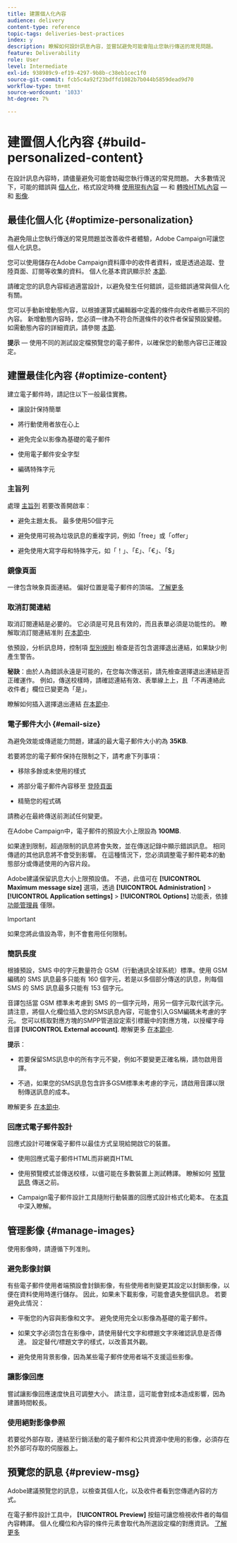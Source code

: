 ```yaml
---
title: 建置個人化內容
audience: delivery
content-type: reference
topic-tags: deliveries-best-practices
index: y
description: 瞭解如何設計訊息內容，並嘗試避免可能會阻止您執行傳送的常見問題。 
feature: Deliverability
role: User
level: Intermediate
exl-id: 938989c9-ef19-4297-9b8b-c38eb1cec1f0
source-git-commit: fcb5c4a92f23bdffd1082b7b044b5859dead9d70
workflow-type: tm+mt
source-wordcount: '1033'
ht-degree: 7%

---
```


# 建置個人化內容 {#build-personalized-content}

在設計訊息內容時，請儘量避免可能會妨礙您執行傳送的常見問題。 大多數情況下，可能的錯誤與 [個人化](../../designing/using/personalization.md)，格式設定時機 [使用現有內容](../../designing/using/using-existing-content.md)  — 和 [轉換HTML內容](../../designing/using/using-existing-content.md#converting-an-html-content)  — 和 [影像](../../designing/using/images.md).

## 最佳化個人化 {#optimize-personalization}

為避免阻止您執行傳送的常見問題並改善收件者體驗，Adobe Campaign可讓您個人化訊息。

您可以使用儲存在Adobe Campaign資料庫中的收件者資料，或是透過追蹤、登陸頁面、訂閱等收集的資料。
個人化基本資訊顯示於 [本節](../../designing/using/personalization.md).

請確定您的訊息內容經過適當設計，以避免發生任何錯誤，這些錯誤通常與個人化有關。

您可以手動新增動態內容，以根據運算式編輯器中定義的條件向收件者顯示不同的內容。 新增動態內容時，您必須一律為不符合所選條件的收件者保留預設變體。
如需動態內容的詳細資訊，請參閱 [本節](../../designing/using/personalization.md#defining-dynamic-content-in-an-email).

**提示**  — 使用不同的測試設定檔預覽您的電子郵件，以確保您的動態內容已正確設定。

## 建置最佳化內容 {#optimize-content}

建立電子郵件時，請記住以下一般最佳實務。

* 讓設計保持簡單

* 將行動使用者放在心上

* 避免完全以影像為基礎的電子郵件

* 使用電子郵件安全字型

* 編碼特殊字元

### 主旨列

處理 [主旨列](../../designing/using/subject-line.md) 若要改善開啟率：

* 避免主題太長。 最多使用50個字元

* 避免使用可視為垃圾訊息的重複字詞，例如「free」或「offer」

* 避免使用大寫字母和特殊字元，如「！」、「£」、「€」、「$」

### 鏡像頁面

一律包含映象頁面連結。 偏好位置是電子郵件的頂端。 [了解更多](../../designing/using/personalization.md#adding-a-content-block)

### 取消訂閱連結

取消訂閱連結是必要的。 它必須是可見且有效的，而且表單必須是功能性的。 瞭解取消訂閱連結准則 [在本節中](../../designing/using/personalization.md#about-targeting-dimension).

依預設，分析訊息時，控制項 [型別規則](../../sending/using/control-rules.md) 檢查是否包含選擇退出連結，如果缺少則產生警告。

**秘訣**：由於人為錯誤永遠是可能的，在您每次傳送前，請先檢查選擇退出連結是否正確運作。 例如，傳送校樣時，請確認連結有效、表單線上上，且「不再連絡此收件者」欄位已變更為「是」。

瞭解如何插入選擇退出連結 [在本節中](../../designing/using/personalization.md#adding-a-content-block).

### 電子郵件大小 {#email-size}

為避免效能或傳遞能力問題，建議的最大電子郵件大小約為 **35KB**.

若要將您的電子郵件保持在限制之下，請考慮下列事項：

* 移除多餘或未使用的樣式

* 將部分電子郵件內容移至 [登陸頁面](../../channels/using/getting-started-with-landing-pages.md)

* 精簡您的程式碼

請務必在最終傳送前測試任何變更。

在Adobe Campaign中，電子郵件的預設大小上限設為 **100MB**. <!--This limit enables to prevent any error that could indefinitely increase the size of an email, which can lead to a system crash.-->

如果達到限制，超過限制的訊息將會失敗，並在傳送記錄中顯示錯誤訊息。 相同傳遞的其他訊息將不會受到影響。 在這種情況下，您必須調整電子郵件範本的動態部分或傳遞使用的內容片段。 <!--If you need assistance, or if you have any question or request about the **[!UICONTROL Maximum message size]** option, reach out to your Adobe contact.-->

Adobe建議保留訊息大小上限預設值。 不過，此值可在 **[!UICONTROL Maximum message size]** 選項，透過 **[!UICONTROL Administration]** > **[!UICONTROL Application settings]** > **[!UICONTROL Options]** 功能表，依據 [功能管理員](../../administration/using/users-management.md#functional-administrators) 僅限。

>[!IMPORTANT]
>
>如果您將此值設為零，則不會套用任何限制。

### 簡訊長度

根據預設，SMS 中的字元數量符合 GSM（行動通訊全球系統）標準。使用 GSM 編碼的 SMS 訊息最多只能有 160 個字元，若是以多個部分傳送的訊息，則每個 SMS 的 SMS 訊息最多只能有 153 個字元。

音譯包括當 GSM 標準未考慮到 SMS 的一個字元時，用另一個字元取代該字元。請注意，將個人化欄位插入您的SMS訊息內容，可能會引入GSM編碼未考慮的字元。 您可以核取對應方塊的SMPP管道設定索引標籤中的對應方塊，以授權字母音譯 **[!UICONTROL External account]**.
瞭解更多 [在本節中](../../administration/using/configuring-sms-channel.md#sms-encoding--length-and-transliteration).

**提示**：

* 若要保留SMS訊息中的所有字元不變，例如不要變更正確名稱，請勿啟用音譯。

* 不過，如果您的SMS訊息包含許多GSM標準未考慮的字元，請啟用音譯以限制傳送訊息的成本。

瞭解更多 [在本節中](../../administration/using/configuring-sms-channel.md#sms-encoding--length-and-transliteration).

### 回應式電子郵件設計

回應式設計可確保電子郵件以最佳方式呈現給開啟它的裝置。

* 使用回應式電子郵件HTML而非網頁HTML

* 使用預覽模式並傳送校樣，以儘可能在多數裝置上測試轉譯。 瞭解如何 [預覽訊息](../../sending/using/previewing-messages.md) 傳送之前。

* Campaign電子郵件設計工具隨附行動裝置的回應式設計格式化範本。 在[本頁](../../designing/using/using-reusable-content.md#content-templates)中深入瞭解。

## 管理影像 {#manage-images}

使用影像時，請遵循下列准則。

### 避免影像封鎖

有些電子郵件使用者端預設會封鎖影像，有些使用者則變更其設定以封鎖影像，以便在資料使用時進行儲存。 因此，如果未下載影像，可能會遺失整個訊息。 若要避免此情況：

* 平衡您的內容與影像和文字。 避免使用完全以影像為基礎的電子郵件。

* 如果文字必須包含在影像中，請使用替代文字和標題文字來確認訊息是否傳達。 設定替代/標題文字的樣式，以改善其外觀。

* 避免使用背景影像，因為某些電子郵件使用者端不支援這些影像。

### 讓影像回應

嘗試讓影像回應速度快且可調整大小。 請注意，這可能會對成本造成影響，因為建置時間較長。

### 使用絕對影像參照

若要從外部存取，連結至行銷活動的電子郵件和公共資源中使用的影像，必須存在於外部可存取的伺服器上。

## 預覽您的訊息 {#preview-msg}

Adobe建議預覽您的訊息，以檢查其個人化，以及收件者看到您傳遞內容的方式。

在電子郵件設計工具中， **[!UICONTROL Preview]** 按鈕可讓您檢視收件者的每個內容轉譯。 個人化欄位和內容的條件元素會取代為所選設定檔的對應資訊。 [了解更多](../../sending/using/previewing-messages.md)
